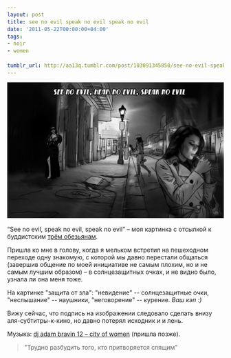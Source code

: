 ```yaml
---
layout: post
title: see no evil speak no evil speak no evil
date: '2011-05-22T00:00:00+04:00'
tags:
- noir
- women

tumblr_url: http://aa13q.tumblr.com/post/103091345850/see-no-evil-speak-no-evil-speak-no-evil
---
```


<img src="/img/posts/tumblr_files/tumblr_nfbhhlC06W1qg3f9lo1_1280.jpg"/>

“See no evil, speak no evil, speak no evil” – моя картинка с отсылкой к буддистским [трём обезьянам](https://ru.wikipedia.org/wiki/%D0%A2%D1%80%D0%B8_%D0%BE%D0%B1%D0%B5%D0%B7%D1%8C%D1%8F%D0%BD%D1%8B).
<!--more-->
Пришла ко мне в голову, когда я мельком встретил на пешеходном переходе одну знакомую, с которой мы давно перестали общаться (завершив общение по моей инициативе не самым плохим, но и не самым лучшим образом) – в солнцезащитных очках, и не видно было, узнала ли она меня тоже.

На картинке "защита от зла": "невидение" -- солнцезащитные очки, "неслышание" -- наушники, "неговорение" -- курение.
*Ваш кэп :)*

Вижу сейчас, что подпись на изображении следовало сделать внизу аля-субтитры-к-кино, но давно потерял исходник и и лень.

Музыка: [dj adam bravin 12 – city of women](https://www.youtube.com/watch?v=FedZcQaENuE) (пришла позже).

> "Трудно разбудить того, кто притворяется спящим"